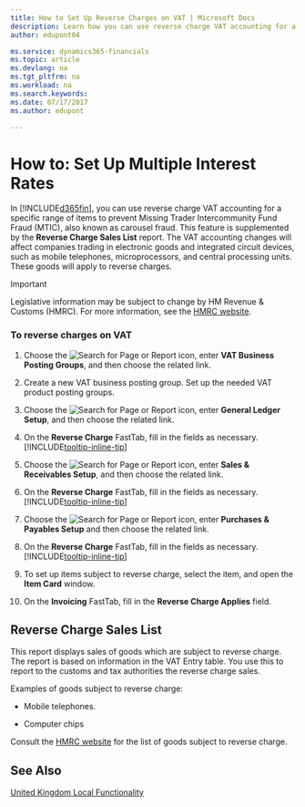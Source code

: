 ```yaml
---
title: How to Set Up Reverse Charges on VAT | Microsoft Docs
description: Learn how you can use reverse charge VAT accounting for a specific range of items to prevent Missing Trader Intercommunity Fund Fraud (MTIC).
author: edupont04

ms.service: dynamics365-financials
ms.topic: article
ms.devlang: na
ms.tgt_pltfrm: na
ms.workload: na
ms.search.keywords:
ms.date: 07/17/2017
ms.author: edupont

---
```

# How to: Set Up Multiple Interest Rates
In [!INCLUDE[d365fin](../../includes/d365fin_md.md)], you can use reverse charge VAT accounting for a specific range of items to prevent Missing Trader Intercommunity Fund Fraud (MTIC), also known as carousel fraud. This feature is supplemented by the **Reverse Charge Sales List** report. The VAT accounting changes will affect companies trading in electronic goods and integrated circuit devices, such as mobile telephones, microprocessors, and central processing units. These goods will apply to reverse charges.

> [!IMPORTANT]  
>  Legislative information may be subject to change by HM Revenue & Customs (HMRC). For more information, see the [HMRC website](http://www.hmrc.gov.uk/index.htm).  

### To reverse charges on VAT  

1.  Choose the ![Search for Page or Report](media/ui-search/search_small.png "Search for Page or Report icon") icon, enter **VAT Business Posting Groups**, and then choose the related link.  

2.  Create a new VAT business posting group. Set up the needed VAT product posting groups.  

3.  Choose the ![Search for Page or Report](media/ui-search/search_small.png "Search for Page or Report icon") icon, enter **General Ledger Setup**, and then choose the related link.  

4.  On the **Reverse Charge** FastTab, fill in the fields as necessary. [!INCLUDE[tooltip-inline-tip](../../includes/tooltip-inline-tip_md.md)]  

5.  Choose the ![Search for Page or Report](media/ui-search/search_small.png "Search for Page or Report icon") icon, enter **Sales & Receivables Setup**, and then choose the related link.  

6.  On the **Reverse Charge** FastTab, fill in the fields as necessary. [!INCLUDE[tooltip-inline-tip](../../includes/tooltip-inline-tip_md.md)]  

7.  Choose the ![Search for Page or Report](media/ui-search/search_small.png "Search for Page or Report icon") icon, enter **Purchases & Payables Setup** and then choose the related link.  

6.  On the **Reverse Charge** FastTab, fill in the fields as necessary. [!INCLUDE[tooltip-inline-tip](../../includes/tooltip-inline-tip_md.md)]  

9. To set up items subject to reverse charge, select the item, and open the **Item Card** window.  

10. On the **Invoicing** FastTab, fill in the **Reverse Charge Applies** field.  

## Reverse Charge Sales List
This report displays sales of goods which are subject to reverse charge. The report is based on information in the VAT Entry table. You use this to report to the customs and tax authorities the reverse charge sales.  

 Examples of goods subject to reverse charge:  

-   Mobile telephones.  

-   Computer chips  

 Consult the [HMRC website](http:\\www.hmrc.gov.uk) for the list of goods subject to reverse charge.  

## See Also  
[United Kingdom Local Functionality](united-kingdom-local-functionality.md)  
